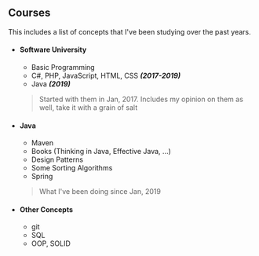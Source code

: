 ## Courses

This includes a list of concepts that I've been studying over the past years.

 - #### Software University
   - Basic Programming
   - C#, PHP, JavaScript, HTML, CSS ***(2017-2019)***
   - Java ***(2019)***
   > Started with them in Jan, 2017. Includes my opinion on them as well, take it with a grain of salt
 - #### Java
   - Maven
   - Books (Thinking in Java, Effective Java, ...)
   - Design Patterns
   - Some Sorting Algorithms
   - Spring
   > What I've been doing since Jan, 2019
 - #### Other Concepts
   - git
   - SQL
   - OOP, SOLID